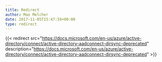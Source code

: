 ```yaml
---
title: Redirect
author: Max Melcher
date: 2017-11-05T15:47:59+00:00
type: redirect
---
```

{{< redirect src="https://docs.microsoft.com/en-us/azure/active-directory/connect/active-directory-aadconnect-dirsync-deprecated" description="https://docs.microsoft.com/en-us/azure/active-directory/connect/active-directory-aadconnect-dirsync-deprecated" >}}
